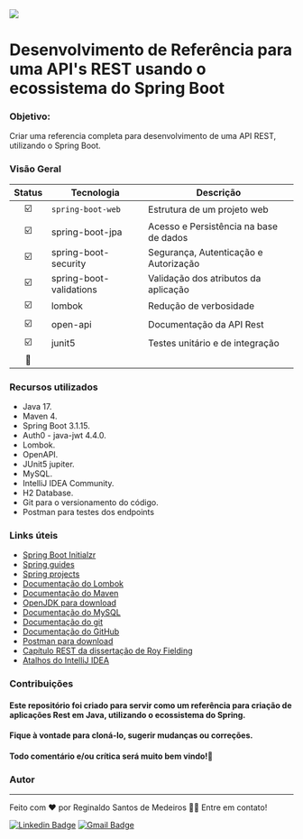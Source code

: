 <img src="https://img.shields.io/github/license/regissanme/full-reference"/>  

# Desenvolvimento de Referência para uma API's REST usando o ecossistema do Spring Boot

### Objetivo: 
Criar uma referencia completa para desenvolvimento de uma API REST, utilizando o Spring Boot.  

### Visão Geral

| Status | Tecnologia | Descrição |
| :---: | --- | --- |
| :ballot_box_with_check: | `spring-boot-web` | Estrutura de um projeto web |
| :ballot_box_with_check: | spring-boot-jpa | Acesso e Persistência na base de dados  |
| :ballot_box_with_check: | spring-boot-security | Segurança, Autenticação e Autorização |
| :ballot_box_with_check: | spring-boot-validations | Validação dos atributos da aplicação | 
| :ballot_box_with_check: | lombok | Redução de verbosidade | 
| :ballot_box_with_check: | open-api | Documentação da API Rest | 
| :ballot_box_with_check: | junit5 | Testes unitário e de integração | 
| :white_square_button: |  |  | 



### Recursos utilizados
- Java 17.
- Maven 4.
- Spring Boot 3.1.15.
- Auth0 - java-jwt 4.4.0.
- Lombok.
- OpenAPI.
- JUnit5 jupiter.
- MySQL.
- IntelliJ IDEA Community.
- H2 Database.
- Git para o versionamento do código.
- Postman para testes dos endpoints



### Links úteis
- [Spring Boot Initialzr](https://start.spring.io/)
- [Spring guides](https://spring.io/guides)
- [Spring projects](https://spring.io/projects)
- [Documentação do Lombok](https://projectlombok.org/)
- [Documentação do Maven](https://maven.apache.org/)
- [OpenJDK para download](https://openjdk.java.net/)
- [Documentação do MySQL](https://dev.mysql.com/doc/refman/8.0/en/)
- [Documentação do git](https://git-scm.com/)
- [Documentação do GitHub](https://docs.github.com/pt)
- [Postman para download](https://www.postman.com/downloads/)
- [Capítulo REST da dissertação de Roy Fielding](https://www.ics.uci.edu/~fielding/pubs/dissertation/rest_arch_style.htm)
- [Atalhos do IntelliJ IDEA](https://resources.jetbrains.com/storage/products/intellij-idea/docs/IntelliJIDEA_ReferenceCard.pdf)



### Contribuições
#### Este repositório foi criado para servir como um referência para criação de aplicações Rest em Java, utilizando o ecossistema do Spring.
#### Fique à vontade para cloná-lo, sugerir mudanças ou correções.
#### Todo comentário e/ou crítica será muito bem vindo!🤝

### Autor
---


Feito com ❤️ por Reginaldo Santos de Medeiros 👋🏽 Entre em contato!

[![Linkedin Badge](https://img.shields.io/badge/-Reginaldo-blue?style=flat-square&logo=Linkedin&logoColor=white&link=https://www.linkedin.com/in/reginaldo-santos-de-medeiros-59517324/)](https://www.linkedin.com/in/reginaldo-santos-de-medeiros-59517324/) [![Gmail Badge](https://img.shields.io/badge/-rsanme@gmail.com-c14438?style=flat-square&logo=Gmail&logoColor=white&link=mailto:rsanme@gmail.com)](mailto:rsanme@gmail.com)
